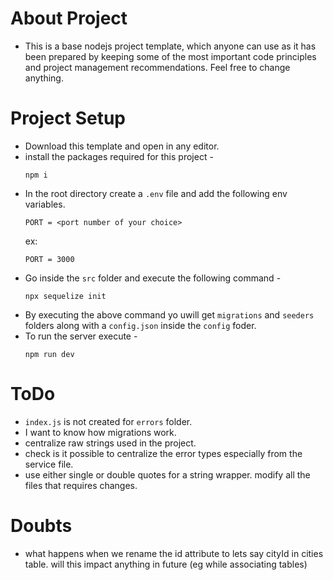 # About Project
* This is a base nodejs project template, which anyone can use as it has been prepared by keeping some of the most important code principles and project management recommendations. Feel free to change anything.

# Project Setup
* Download this template and open in any editor.
* install the packages required for this project - 
    ```
    npm i 
    ```
* In the root directory create a `.env` file and add the following env variables.
    ```
    PORT = <port number of your choice>
    ```
    ex:
    ```
    PORT = 3000
    ```
* Go inside the `src` folder and execute the following command - 
    ```
    npx sequelize init
    ```
* By executing the above command yo uwill get `migrations` and `seeders` folders along with a `config.json` inside the `config` foder.
* To run the server execute - 
    ```
    npm run dev
    ```

# ToDo
* `index.js` is not created for `errors` folder.
* I want to know how migrations work.
* centralize raw strings used in the project.
* check is it possible to centralize the error types especially from the service file.
* use either single or double quotes for a string wrapper. modify all the files that requires changes.

# Doubts
* what happens when we rename the id attribute to lets say cityId in cities table. will this impact anything in future (eg while associating tables)